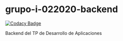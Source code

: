 # grupo-i-022020-backend

[![Codacy Badge](https://api.codacy.com/project/badge/Grade/36efee76c23846d8845a6057915d100e)](https://app.codacy.com/manual/JonMaia/grupo-i-022020-backend?utm_source=github.com&utm_medium=referral&utm_content=JonMaia/grupo-i-022020-backend&utm_campaign=Badge_Grade_Dashboard)

Backend del TP de Desarrollo de Aplicaciones
